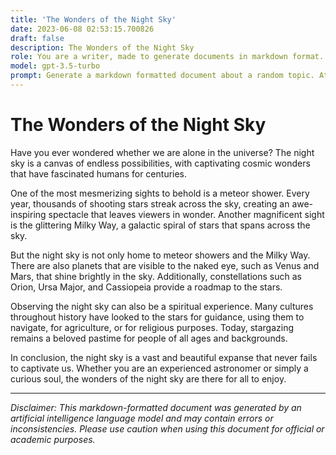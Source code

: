 ```yaml
---
title: 'The Wonders of the Night Sky'
date: 2023-06-08 02:53:15.700826
draft: false
description: The Wonders of the Night Sky
role: You are a writer, made to generate documents in markdown format. It is very important that all of the documents you generate are in valid markdown format.
model: gpt-3.5-turbo
prompt: Generate a markdown formatted document about a random topic. At the bottom, include a disclaimer explaining that the document was generated by you. The first line of the document should be the title. Make sure that the entire document is in proper markdown format, using a mix of various tags to make the document visually appealing.
---
```


# The Wonders of the Night Sky

Have you ever wondered whether we are alone in the universe? The night sky is a canvas of endless possibilities, with captivating cosmic wonders that have fascinated humans for centuries. 

One of the most mesmerizing sights to behold is a meteor shower. Every year, thousands of shooting stars streak across the sky, creating an awe-inspiring spectacle that leaves viewers in wonder. Another magnificent sight is the glittering Milky Way, a galactic spiral of stars that spans across the sky.

But the night sky is not only home to meteor showers and the Milky Way. There are also planets that are visible to the naked eye, such as Venus and Mars, that shine brightly in the sky. Additionally, constellations such as Orion, Ursa Major, and Cassiopeia provide a roadmap to the stars.

Observing the night sky can also be a spiritual experience. Many cultures throughout history have looked to the stars for guidance, using them to navigate, for agriculture, or for religious purposes. Today, stargazing remains a beloved pastime for people of all ages and backgrounds.

In conclusion, the night sky is a vast and beautiful expanse that never fails to captivate us. Whether you are an experienced astronomer or simply a curious soul, the wonders of the night sky are there for all to enjoy.

***

*Disclaimer: This markdown-formatted document was generated by an artificial intelligence language model and may contain errors or inconsistencies. Please use caution when using this document for official or academic purposes.*